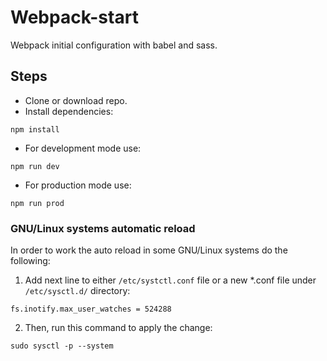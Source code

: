 # Webpack-start

Webpack initial configuration with babel and sass.

## Steps
* Clone or download repo.
* Install dependencies:
```
npm install
```
* For development mode use:
```
npm run dev
```
* For production mode use:
```
npm run prod
```

### GNU/Linux systems automatic reload

In order to work the auto reload in some GNU/Linux systems do the following:

1. Add next line to either `/etc/systctl.conf` file or a new *.conf file under `/etc/sysctl.d/` directory:
```
fs.inotify.max_user_watches = 524288
```
2. Then, run this command to apply the change:
```
sudo sysctl -p --system
```
